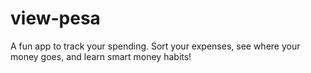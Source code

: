 # view-pesa
A fun app to track your spending. Sort your expenses, see where your money goes, and learn smart money habits!
